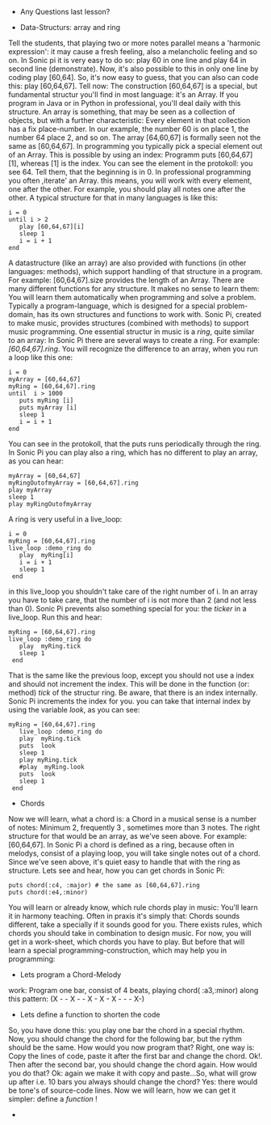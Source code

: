 * Any Questions last lesson?

* Data-Structurs: array and ring 

Tell the students, that playing two or more notes  parallel means a 'harmonic expression': it may cause a fresh feeling,
also a melancholic feeling and so on. In Sonic pi it is very easy to do so: play 60 in one line and play 64 in second line (demonstrate).
Now, it's also possible to this in only one line by coding play [60,64]. So, it's now easy to guess, that you can also can code this:
play [60,64,67]. Tell now: The construction [60,64,67] is a special, but fundamental structur you'll find in most language:  it's an Array.
If you program in Java or in Python in professional, you'll deal daily with this structure. An array is something, that may be seen as a 
collection of objects, but with a further characteristic: Every element in that collection has a fix place-number. In our example, the 
number 60 is on place 1, the number 64 place 2, and so on. The array [64,60,67] is formally seen not the same as [60,64,67]. In programming
you typically pick a special element out of an Array. This is possible by using an index: Programm puts [60,64,67][1], whereas [1] is
the index. You can see the element in the protokoll: you see 64. Tell them, that the beginning is in 0.
In professional programming you often ,iterate' an Array. this means, you will work with every element, one after the other. For example,
you should play all notes one after the other. A typical structure for that in many languages is like this:


```
i = 0
until i > 2
   play [60,64,67][i]
   sleep 1
   i = i + 1
end
```
A  datastructure (like an array) are also provided with functions (in other languages: methods), which support  handling of that structure in a program. For example: [60,64,67].size provides the length of an Array. There are many different functions for any structure. It makes no sense to learn them: You will learn them automatically when programming and solve a problem. 
Typically a program-language, which is designed for a special problem-domain, has its own structures and functions to work with. Sonic Pi, created to make music, provides structures (combined with methods)  to support music programming. One essential structur in music is a *ring*, quite similar to an array: In Sonic Pi there are several ways to create a ring. For example: *[60,64,67].ring*. You will recognize the difference to an array, when you run a loop like this one:

```
i = 0
myArray = [60,64,67]
myRing = [60,64,67].ring
until  i > 1000
   puts myRing [i]
   puts myArray [i]
   sleep 1
   i = i + 1
end
```
You can see in the protokoll, that the puts runs periodically through the ring. In Sonic Pi you can play also a ring, which has no different to play an array, as you can hear:
```
myArray = [60,64,67]
myRingOutofmyArray = [60,64,67].ring
play myArray
sleep 1
play myRingOutofmyArray
```

A ring is very useful in a live_loop:
```
i = 0
myRing = [60,64,67].ring
live_loop :demo_ring do
   play  myRing[i]
   i = i + 1
   sleep 1
 end
```
in this live_loop you shouldn't take care of the right number of i. In an array you have to take care, that the number of i is not more than 2 (and not less than 0). Sonic Pi prevents also something special for you: the *ticker* in a live_loop. Run this and hear:

```
myRing = [60,64,67].ring
live_loop :demo_ring do
   play  myRing.tick
   sleep 1
 end
```
That is the same like the previous loop, except you should not use a index and should not increment the index. This will be done in the function (or: method) *tick* of the structur ring. Be aware, that there is an index internally. Sonic Pi increments the index for you. you can take that internal index by using the variable *look*, as you can see:
```
myRing = [60,64,67].ring
   live_loop :demo_ring do
   play  myRing.tick
   puts  look
   sleep 1
   play myRing.tick
   #play  myRing.look
   puts  look
   sleep 1
 end

```
*  Chords

Now we will learn, what a chord is: a Chord in a musical sense is a number of notes: Minimum 2, frequently 3 , sometimes more than 3 notes. The right structure for that would be an array, as we've seen above. For example: [60,64,67]. In Sonic Pi a chord is defined as a ring, because often in melodys, consist of a playing loop, you will take single notes out of a chord. Since we've seen above, it's quiet easy to handle that with the ring as structure. Lets see and hear, how you can get chords in Sonic Pi:

```
puts chord(:c4, :major) # the same as [60,64,67].ring
puts chord(:e4,:minor)
```
You will learn or already know, which rule chords play in music: You'll learn it in harmony teaching. Often in praxis  it's simply that: Chords sounds different, take a specially if it sounds good for you. There exists rules, which chords you should take in combination to design music. For now, you will get in a work-sheet, which chords you have to play. But before that will learn a special programming-construction, which may help you in programming:

* Lets program a Chord-Melody

work: Program one bar, consist of 4 beats, playing chord( :a3,:minor) along this pattern: (X - - X - - X - X - X - - - X-) 

* Lets define a function to shorten the code

So, you have done this: you play one bar the chord in a special rhythm. Now, you should change the chord for the following bar, but the rythm should be the same. How would you now program that? Right, one way is: Copy the lines of code, paste it after the first bar and change the chord. Ok!. Then after the second bar, you should change the chord again. How would you do that? Ok: again we make it with copy and paste...So, what will grow up after i.e. 10 bars you always should change the chord? Yes: there would be tone's of source-code lines. Now we will learn, how we can get it simpler: define a *function* !


+
